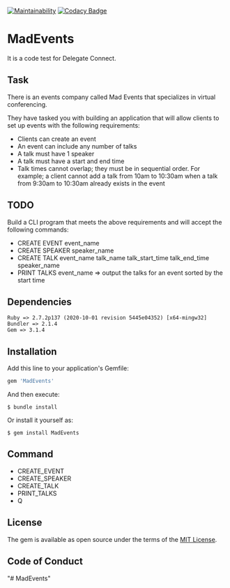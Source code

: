 [![Maintainability](https://api.codeclimate.com/v1/badges/cf19d709d84dbc31fa36/maintainability)](https://codeclimate.com/github/lexlex47/MadEvents/maintainability)
[![Codacy Badge](https://app.codacy.com/project/badge/Grade/5c9517f799734534a5967c939b98923f)](https://www.codacy.com/gh/lexlex47/MadEvents/dashboard?utm_source=github.com&amp;utm_medium=referral&amp;utm_content=lexlex47/MadEvents&amp;utm_campaign=Badge_Grade)

# MadEvents

It is a code test for Delegate Connect.

## Task

There is an events company called Mad Events that specializes in virtual conferencing.

They have tasked you with building an application that will allow clients to set up events with the following requirements: 
- Clients can create an event 
- An event can include any number of talks 
- A talk must have 1 speaker 
- A talk must have a start and end time 
- Talk times cannot overlap; they must be in sequential order. For example; a client cannot add a talk from 10am to 10:30am when a talk from 9:30am to 10:30am already exists in the event

## TODO

Build a CLI program that meets the above requirements and will accept the following commands: 
- CREATE EVENT event_name 
- CREATE SPEAKER speaker_name 
- CREATE TALK event_name talk_name talk_start_time talk_end_time speaker_name 
- PRINT TALKS event_name => output the talks for an event sorted by the start time

## Dependencies

    Ruby => 2.7.2p137 (2020-10-01 revision 5445e04352) [x64-mingw32]
    Bundler => 2.1.4
    Gem => 3.1.4

## Installation

Add this line to your application's Gemfile:

```ruby
gem 'MadEvents'
```

And then execute:

    $ bundle install

Or install it yourself as:

    $ gem install MadEvents

## Command

- CREATE_EVENT
- CREATE_SPEAKER
- CREATE_TALK 
- PRINT_TALKS
- Q

## License

The gem is available as open source under the terms of the [MIT License](https://opensource.org/licenses/MIT).

## Code of Conduct

"# MadEvents" 
